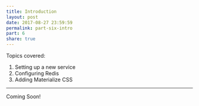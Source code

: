```yaml
---
title: Introduction
layout: post
date: 2017-08-27 23:59:59
permalink: part-six-intro
part: 6
share: true
---
```


Topics covered:

1. Setting up a new service
1. Configuring Redis
1. Adding Materialize CSS

---

Coming Soon!
